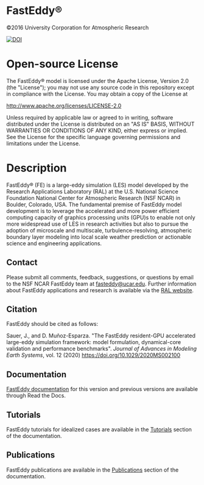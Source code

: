 # FastEddy® 
©2016 University Corporation for Atmospheric Research

[![DOI](https://zenodo.org/badge/DOI/10.5281/zenodo.11042754.svg)](https://doi.org/10.5281/zenodo.11042754)

# Open-source License 
The FastEddy® model is licensed under the Apache License, Version 2.0 (the "License");
you may not use any source code in this repository except in compliance with the License.
You may obtain a copy of the License at

http://www.apache.org/licenses/LICENSE-2.0

Unless required by applicable law or agreed to in writing, software
distributed under the License is distributed on an "AS IS" BASIS,
WITHOUT WARRANTIES OR CONDITIONS OF ANY KIND, either express or implied.
See the License for the specific language governing permissions and
limitations under the License.

# Description
FastEddy® (FE) is a large-eddy simulation (LES) model developed by the Research Applications Laboratory (RAL) at the U.S. National Science Foundation National Center for Atmospheric Research (NSF NCAR) in Boulder, Colorado, USA. The fundamental premise of FastEddy model development is to leverage the accelerated and more power efficient computing capacity of graphics processing units (GPU)s to enable not only more widespread use of LES in research activities but also to pursue the adoption of microscale and multiscale, turbulence-resolving, atmospheric boundary layer modeling into local scale weather prediction or actionable science and engineering applications.

## Contact
Please submit all comments, feedback, suggestions, or questions by email to the NSF NCAR FastEddy team at [fasteddy@ucar.edu](fasteddy@ucar.edu). Further information about FastEddy applications and research is available via the [RAL website](https://ral.ucar.edu/solutions/products/fasteddy). 

## Citation
FastEddy should be cited as follows:

Sauer, J., and D. Muñoz-Esparza. "The FastEddy resident-GPU accelerated large-eddy
  simulation framework: model formulation, dynamical-core validation and performance
  benchmarks". *Journal of Advances in Modeling Earth Systems*, vol. 12 (2020)
  https://doi.org/10.1029/2020MS002100


## Documentation
[FastEddy documentation](https://fasteddy-model.readthedocs.io/) for this version and previous versions are available through Read the Docs.

## Tutorials 
FastEddy tutorials for idealized cases are available in the [Tutorials](https://fasteddy-model.readthedocs.io/en/latest/Tutorials/index.html) section of the documentation.

## Publications
FastEddy publications are available in the [Publications](https://fasteddy-model.readthedocs.io/en/latest/publications.html) section of the documentation.
